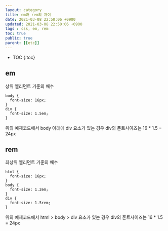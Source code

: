 ```yaml
---
layout: category
title: em과 rem의 차이
date: 2021-03-08 22:50:06 +0900
updated: 2021-03-08 22:50:06 +0900
tags : css, em, rem 
toc: true
public: true
parent: [[etc]]
---
```

* TOC
{:toc}
## em
상위 엘리먼트 기준의 배수
```
body { 
  font-size: 16px;
}
div {
  font-size: 1.5em; 
}
```
위의 예제코드에서 body 아래에 div 요소가 있는 경우 div의 폰트사이즈는 16 * 1.5 = 24px

## rem
최상위 엘리먼트 기준의 배수
```
html { 
  font-size: 16px;
}
body { 
  font-size: 1.2em;
}
div {
  font-size: 1.5rem; 
}
```
위의 예제코드에서 html > body > div 요소가 있는 경우 div의 폰트사이즈는 16 * 1.5 = 24px
